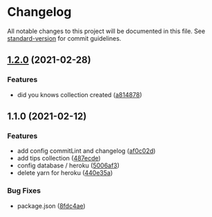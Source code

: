 # Changelog

All notable changes to this project will be documented in this file. See [standard-version](https://github.com/conventional-changelog/standard-version) for commit guidelines.

## [1.2.0](https://github.com/happy-game/back/compare/v1.1.0...v1.2.0) (2021-02-28)


### Features

* did you knows collection created ([a814878](https://github.com/happy-game/back/commit/a8148788877eeb38d5061b523b72ee3f29e128b8))

## 1.1.0 (2021-02-12)


### Features

* add config commitLint and changelog ([af0c02d](https://github.com/happy-game/back/commit/af0c02da7bac13387714be05b6385f45d4c16278))
* add tips collection ([487ecde](https://github.com/happy-game/back/commit/487ecde2cba10c501f37c0503c3c218595ca536c))
* config database / heroku ([5006af3](https://github.com/happy-game/back/commit/5006af39fa869c6fe45fa267f06aab4d3faa41fb))
* delete yarn for heroku ([440e35a](https://github.com/happy-game/back/commit/440e35ad46220bb6ee472d37a39c6bc13ce41ccc))


### Bug Fixes

* package.json ([8fdc4ae](https://github.com/happy-game/back/commit/8fdc4ae7edb3313c754bf0a41c3ab58adc11adc7))

